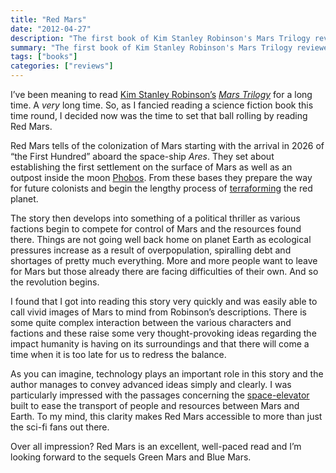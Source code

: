 ```yaml
---
title: "Red Mars"
date: "2012-04-27"
description: "The first book of Kim Stanley Robinson's Mars Trilogy reviewed."
summary: "The first book of Kim Stanley Robinson's Mars Trilogy reviewed."
tags: ["books"]
categories: ["reviews"]
---
```


I’ve been meaning to read [Kim Stanley Robinson’s](https://www.kimstanleyrobinson.info) [*Mars Trilogy*](http://en.wikipedia.org/wiki/Mars_trilogy) for a long time. A *very* long time. So, as I fancied reading a science fiction book this time round, I decided now was the time to set that ball rolling by reading Red Mars.

Red Mars tells of the colonization of Mars starting with the arrival in 2026 of “the First Hundred” aboard the space-ship *Ares*. They set about establishing the first settlement on the surface of Mars as well as an outpost inside the moon [Phobos](http://www.bbc.co.uk/science/space/solarsystem/moons/phobos_%28moon%29). From these bases they prepare the way for future colonists and begin the lengthy process of [terraforming](http://en.wikipedia.org/wiki/Terraforming) the red planet.

The story then develops into something of a political thriller as various factions begin to compete for control of Mars and the resources found there. Things are not going well back home on planet Earth as ecological pressures increase as a result of overpopulation, spiralling debt and shortages of pretty much everything. More and more people want to leave for Mars but those already there are facing difficulties of their own. And so the revolution begins.

I found that I got into reading this story very quickly and was easily able to call vivid images of Mars to mind from Robinson’s descriptions. There is some quite complex interaction between the various characters and factions and these raise some very thought-provoking ideas regarding the impact humanity is having on its surroundings and that there will come a time when it is too late for us to redress the balance.

As you can imagine, technology plays an important role in this story and the author manages to convey advanced ideas simply and clearly. I was particularly impressed with the passages concerning the [space-elevator](http://en.wikipedia.org/wiki/Space_elevator) built to ease the transport of people and resources between Mars and Earth. To my mind, this clarity makes Red Mars accessible to more than just the sci-fi fans out there.

Over all impression? Red Mars is an excellent, well-paced read and I’m looking forward to the sequels Green Mars and Blue Mars.

